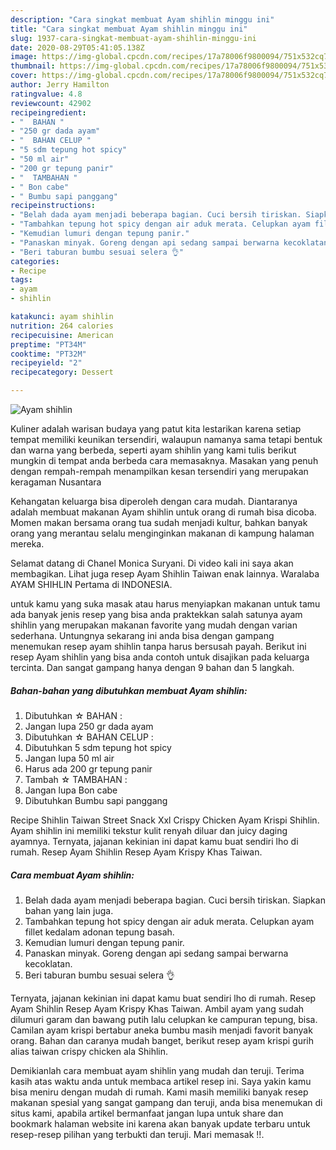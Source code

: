```yaml
---
description: "Cara singkat membuat Ayam shihlin minggu ini"
title: "Cara singkat membuat Ayam shihlin minggu ini"
slug: 1937-cara-singkat-membuat-ayam-shihlin-minggu-ini
date: 2020-08-29T05:41:05.138Z
image: https://img-global.cpcdn.com/recipes/17a78006f9800094/751x532cq70/ayam-shihlin-foto-resep-utama.jpg
thumbnail: https://img-global.cpcdn.com/recipes/17a78006f9800094/751x532cq70/ayam-shihlin-foto-resep-utama.jpg
cover: https://img-global.cpcdn.com/recipes/17a78006f9800094/751x532cq70/ayam-shihlin-foto-resep-utama.jpg
author: Jerry Hamilton
ratingvalue: 4.8
reviewcount: 42902
recipeingredient:
- "  BAHAN "
- "250 gr dada ayam"
- "  BAHAN CELUP "
- "5 sdm tepung hot spicy"
- "50 ml air"
- "200 gr tepung panir"
- "  TAMBAHAN "
- " Bon cabe"
- " Bumbu sapi panggang"
recipeinstructions:
- "Belah dada ayam menjadi beberapa bagian. Cuci bersih tiriskan. Siapkan bahan yang lain juga."
- "Tambahkan tepung hot spicy dengan air aduk merata. Celupkan ayam fillet kedalam adonan tepung basah."
- "Kemudian lumuri dengan tepung panir."
- "Panaskan minyak. Goreng dengan api sedang sampai berwarna kecoklatan."
- "Beri taburan bumbu sesuai selera 👌"
categories:
- Recipe
tags:
- ayam
- shihlin

katakunci: ayam shihlin 
nutrition: 264 calories
recipecuisine: American
preptime: "PT34M"
cooktime: "PT32M"
recipeyield: "2"
recipecategory: Dessert

---
```



![Ayam shihlin](https://img-global.cpcdn.com/recipes/17a78006f9800094/751x532cq70/ayam-shihlin-foto-resep-utama.jpg)

Kuliner adalah warisan budaya yang patut kita lestarikan karena setiap tempat memiliki keunikan tersendiri, walaupun namanya sama tetapi bentuk dan warna yang berbeda, seperti ayam shihlin yang kami tulis berikut mungkin di tempat anda berbeda cara memasaknya. Masakan yang penuh dengan rempah-rempah menampilkan kesan tersendiri yang merupakan keragaman Nusantara

Kehangatan keluarga bisa diperoleh dengan cara mudah. Diantaranya adalah membuat makanan Ayam shihlin untuk orang di rumah bisa dicoba. Momen makan bersama orang tua sudah menjadi kultur, bahkan banyak orang yang merantau selalu menginginkan makanan di kampung halaman mereka.

Selamat datang di Chanel Monica Suryani. Di video kali ini saya akan membagikan. Lihat juga resep Ayam Shihlin Taiwan enak lainnya. Waralaba AYAM SHIHLIN Pertama di INDONESIA.

untuk kamu yang suka masak atau harus menyiapkan makanan untuk tamu ada banyak jenis resep yang bisa anda praktekkan salah satunya ayam shihlin yang merupakan makanan favorite yang mudah dengan varian sederhana. Untungnya sekarang ini anda bisa dengan gampang menemukan resep ayam shihlin tanpa harus bersusah payah.
Berikut ini resep Ayam shihlin yang bisa anda contoh untuk disajikan pada keluarga tercinta. Dan sangat gampang hanya dengan 9 bahan dan 5 langkah.


<!--inarticleads1-->

##### Bahan-bahan yang dibutuhkan membuat Ayam shihlin:

1. Dibutuhkan  ☆ BAHAN :
1. Jangan lupa 250 gr dada ayam
1. Dibutuhkan  ☆ BAHAN CELUP :
1. Dibutuhkan 5 sdm tepung hot spicy
1. Jangan lupa 50 ml air
1. Harus ada 200 gr tepung panir
1. Tambah  ☆ TAMBAHAN :
1. Jangan lupa  Bon cabe
1. Dibutuhkan  Bumbu sapi panggang


Recipe Shihlin Taiwan Street Snack Xxl Crispy Chicken Ayam Krispi Shihlin. Ayam shihlin ini memiliki tekstur kulit renyah diluar dan juicy daging ayamnya. Ternyata, jajanan kekinian ini dapat kamu buat sendiri lho di rumah. Resep Ayam Shihlin Resep Ayam Krispy Khas Taiwan. 

<!--inarticleads2-->

##### Cara membuat  Ayam shihlin:

1. Belah dada ayam menjadi beberapa bagian. Cuci bersih tiriskan. Siapkan bahan yang lain juga.
1. Tambahkan tepung hot spicy dengan air aduk merata. Celupkan ayam fillet kedalam adonan tepung basah.
1. Kemudian lumuri dengan tepung panir.
1. Panaskan minyak. Goreng dengan api sedang sampai berwarna kecoklatan.
1. Beri taburan bumbu sesuai selera 👌


Ternyata, jajanan kekinian ini dapat kamu buat sendiri lho di rumah. Resep Ayam Shihlin Resep Ayam Krispy Khas Taiwan. Ambil ayam yang sudah dilumuri garam dan bawang putih lalu celupkan ke campuran tepung, bisa. Camilan ayam krispi bertabur aneka bumbu masih menjadi favorit banyak orang. Bahan dan caranya mudah banget, berikut resep ayam krispi gurih alias taiwan crispy chicken ala Shihlin. 

Demikianlah cara membuat ayam shihlin yang mudah dan teruji. Terima kasih atas waktu anda untuk membaca artikel resep ini. Saya yakin kamu bisa meniru dengan mudah di rumah. Kami masih memiliki banyak resep makanan spesial yang sangat gampang dan teruji, anda bisa menemukan di situs kami, apabila artikel bermanfaat jangan lupa untuk share dan bookmark halaman website ini karena akan banyak update terbaru untuk resep-resep pilihan yang terbukti dan teruji. Mari memasak !!. 
